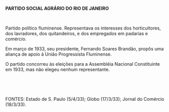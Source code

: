 **PARTIDO SOCIAL AGRÁRIO DO RIO DE JANEIRO**

 

Partido político fluminense. Representava os interesses dos
horticultores, dos lavradores, dos quitandeiros, e dos empregados em
padarias e comércio.

Em março de 1933, seu presidente, Fernando Soares Brandão, propôs uma
aliança de apoio à União Progressista Fluminense.

O partido concorreu às eleições para a Assembléia Nacional Constituinte
em 1933, mas não elegeu nenhum representante.

 

 

FONTES: Estado de S. Paulo (5/4/33); Globo (17/3/33); Jornal do Comércio
(18/3/33).

 
